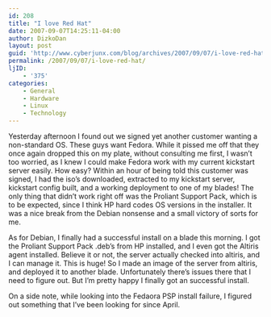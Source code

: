 ```yaml
---
id: 208
title: "I love Red Hat"
date: 2007-09-07T14:25:11-04:00
author: DizkoDan
layout: post
guid: 'http://www.cyberjunx.com/blog/archives/2007/09/07/i-love-red-hat/'
permalink: /2007/09/07/i-love-red-hat/
ljID:
    - '375'
categories:
    - General
    - Hardware
    - Linux
    - Technology
---
```


Yesterday afternoon I found out we signed yet another customer wanting a non-standard OS. These guys want Fedora. While it pissed me off that they once again dropped this on my plate, without consulting me first, I wasn’t too worried, as I knew I could make Fedora work with my current kickstart server easily. How easy? Within an hour of being told this customer was signed, I had the iso’s downloaded, extracted to my kickstart server, kickstart config built, and a working deployment to one of my blades! The only thing that didn’t work right off was the Proliant Support Pack, which is to be expected, since I think HP hard codes OS versions in the installer. It was a nice break from the Debian nonsense and a small victory of sorts for me.

As for Debian, I finally had a successful install on a blade this morning. I got the Proliant Support Pack .deb’s from HP installed, and I even got the Altiris agent installed. Believe it or not, the server actually checked into altiris, and I can manage it. This is huge! So I made an image of the server from altiris, and deployed it to another blade. Unfortunately there’s issues there that I need to figure out. But I’m pretty happy I finally got an successful install.

On a side note, while looking into the Fedaora PSP install failure, I figured out something that I’ve been looking for since April.